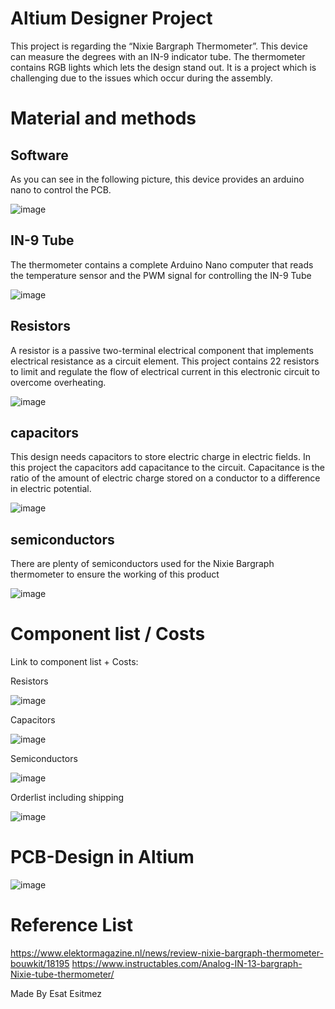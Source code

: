 # Altium Designer Project

This project is regarding the “Nixie Bargraph Thermometer”. This device can measure the degrees with an IN-9 indicator tube.  The thermometer contains RGB lights which lets the design stand out. It is a project which is challenging due to the issues which occur during the assembly.

# Material and methods

## Software

As you can see in the following picture, this device provides an arduino nano to control the PCB.

![image](https://user-images.githubusercontent.com/39005017/120707377-86d50280-c4ba-11eb-8810-691eacdcf392.png)

## IN-9 Tube

The thermometer contains a complete Arduino Nano computer that reads the temperature sensor and the PWM signal for controlling the IN-9 Tube


![image](https://user-images.githubusercontent.com/39005017/120707472-a704c180-c4ba-11eb-969c-907717e58a51.png)


## Resistors

A resistor is a passive two-terminal electrical component that implements electrical resistance as a circuit element. This project contains  22 resistors  to limit and regulate the flow of electrical current in this electronic circuit to overcome overheating.

![image](https://user-images.githubusercontent.com/39005017/120707570-ca2f7100-c4ba-11eb-8ebf-5bf2d3380a9b.png)


## capacitors

This design needs capacitors to store electric charge in electric fields. In this project the capacitors add capacitance to the circuit. Capacitance is the ratio of the amount of electric charge stored on a conductor to a difference in electric potential.

![image](https://user-images.githubusercontent.com/39005017/120707592-d0bde880-c4ba-11eb-8fb1-332421a8e322.png)


## semiconductors

There are plenty of semiconductors used for the Nixie Bargraph thermometer to ensure the working of this product

![image](https://user-images.githubusercontent.com/39005017/120707630-de736e00-c4ba-11eb-9bb6-25461e65d4d3.png)



# Component list / Costs
Link to component list + Costs:

Resistors


![image](https://user-images.githubusercontent.com/39005017/120707121-3e1d4980-c4ba-11eb-9749-4c7863a0bc91.png)

Capacitors


![image](https://user-images.githubusercontent.com/39005017/120707063-25149880-c4ba-11eb-83c7-ebf3b4a46443.png)

Semiconductors


![image](https://user-images.githubusercontent.com/39005017/120707224-59885480-c4ba-11eb-9ab4-c1c4be87534d.png)

Orderlist including shipping


![image](https://user-images.githubusercontent.com/39005017/120707306-73299c00-c4ba-11eb-854b-bd2eb2c2b20b.png)


# PCB-Design in Altium

![image](https://user-images.githubusercontent.com/39005017/120707749-0531a480-c4bb-11eb-9432-61bfc0116502.png)


# Reference List

https://www.elektormagazine.nl/news/review-nixie-bargraph-thermometer-bouwkit/18195
https://www.instructables.com/Analog-IN-13-bargraph-Nixie-tube-thermometer/

Made By Esat Esitmez
